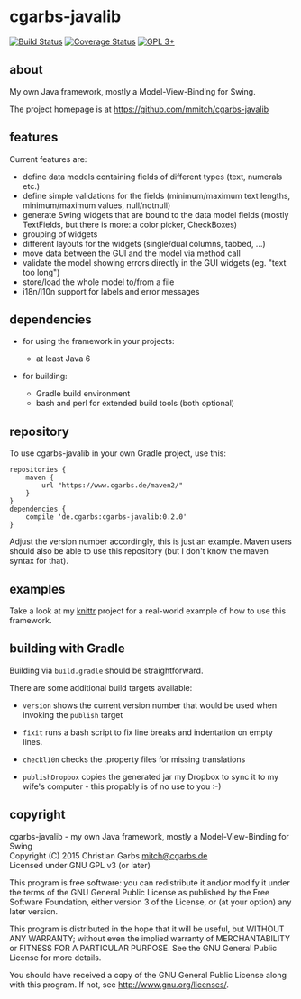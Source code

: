 cgarbs-javalib
==============

[![Build Status](https://travis-ci.org/mmitch/cgarbs-javalib.svg?branch=master)](https://travis-ci.org/mmitch/cgarbs-javalib)
[![Coverage Status](https://codecov.io/github/mmitch/cgarbs-javalib/coverage.svg?branch=master)](https://codecov.io/github/mmitch/cgarbs-javalib?branch=master)
[![GPL 3+](https://img.shields.io/badge/license-GPL%203%2B-blue.svg)](http://www.gnu.org/licenses/gpl-3.0-standalone.html)


about
-----

My own Java framework, mostly a Model-View-Binding for Swing.

The project homepage is at <https://github.com/mmitch/cgarbs-javalib>


features
--------

Current features are:

* define data models containing fields of different types (text,
  numerals etc.)
* define simple validations for the fields (minimum/maximum text
  lengths, minimum/maximum values, null/notnull)
* generate Swing widgets that are bound to the data model fields
  (mostly TextFields, but there is more: a color picker, CheckBoxes)
* grouping of widgets
* different layouts for the widgets (single/dual columns, tabbed, ...)
* move data between the GUI and the model via method call
* validate the model showing errors directly in the GUI widgets
  (eg. "text too long")
* store/load the whole model to/from a file
* i18n/l10n support for labels and error messages


dependencies
------------

- for using the framework in your projects:
  - at least Java 6

- for building:
  - Gradle build environment
  - bash and perl for extended build tools (both optional)


repository
----------

To use cgarbs-javalib in your own Gradle project, use this:

    repositories {
    	maven {
    		url "https://www.cgarbs.de/maven2/"
    	}
    }
    dependencies {
    	compile 'de.cgarbs:cgarbs-javalib:0.2.0'
    }

Adjust the version number accordingly, this is just an example.  Maven
users should also be able to use this repository (but I don't know the
maven syntax for that).


examples
--------

Take a look at my [knittr][1] project for a real-world example of how
to use this framework.

[1]: <https://github.com/mmitch/knittr>


building with Gradle
--------------------

Building via ``build.gradle`` should be straightforward.

There are some additional build targets available:

* ``version`` shows the current version number that would be used when
  invoking the ``publish`` target

* ``fixit`` runs a bash script to fix line breaks and indentation on
  empty lines.

* ``checkl10n`` checks the .property files for missing translations

* ``publishDropbox`` copies the generated jar my Dropbox to sync it to
  my wife's computer - this propably is of no use to you :-)


copyright
---------
cgarbs-javalib - my own Java framework, mostly a Model-View-Binding for Swing  
Copyright (C) 2015  Christian Garbs <mitch@cgarbs.de>  
Licensed under GNU GPL v3 (or later)

This program is free software: you can redistribute it and/or modify
it under the terms of the GNU General Public License as published by
the Free Software Foundation, either version 3 of the License, or
(at your option) any later version.

This program is distributed in the hope that it will be useful,
but WITHOUT ANY WARRANTY; without even the implied warranty of
MERCHANTABILITY or FITNESS FOR A PARTICULAR PURPOSE.  See the
GNU General Public License for more details.

You should have received a copy of the GNU General Public License
along with this program.  If not, see <http://www.gnu.org/licenses/>.
